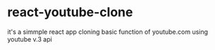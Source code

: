 # react-youtube-clone
it's a simmple react app cloning basic function of youtube.com using youtube v.3 api
